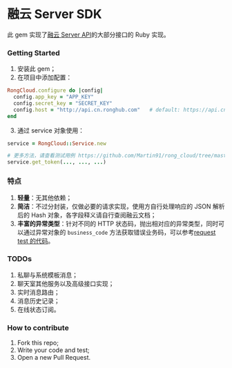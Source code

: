 融云 Server SDK
===

此 gem 实现了[融云 Server API](http://www.rongcloud.cn/docs/server.html)的大部分接口的 Ruby 实现。

### Getting Started
1. 安装此 gem；
2. 在项目中添加配置：

  ```ruby
  RongCloud.configure do |config|
    config.app_key = "APP_KEY"
    config.secret_key = "SECRET_KEY"
    config.host = "http://api.cn.ronghub.com"   # default: https://api.cn.ronghub.com, use http is convenient for debugging
  end
  ```
3. 通过 service 对象使用：

  ```ruby
  service = RongCloud::Service.new

  # 更多方法，请查看测试用例 https://github.com/Martin91/rong_cloud/tree/master/test/rong_cloud/services
  service.get_token(..., ..., ...)
  ```

### 特点
1. **轻量**：无其他依赖；
2. **简洁**：不过分封装，仅做必要的请求实现，使用方自行处理响应的 JSON 解析后的 Hash 对象，各字段释义请自行查阅融云文档；
3. **丰富的异常类型**：针对不同的 HTTP 状态码，抛出相对应的异常类型，同时可以通过异常对象的 `business_code` 方法获取错误业务码，可以参考[request test 的代码](https://github.com/Martin91/rong_cloud/blob/master/test/rong_cloud/request_test.rb)。

### TODOs
1. 私聊与系统模板消息；
2. 聊天室其他服务以及高级接口实现；
3. 实时消息路由；
4. 消息历史记录；
5. 在线状态订阅。

### How to contribute
1. Fork this repo;
2. Write your code and test;
3. Open a new Pull Request.